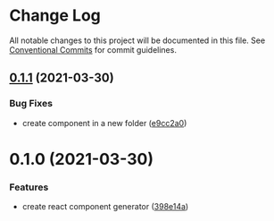 # Change Log

All notable changes to this project will be documented in this file.
See [Conventional Commits](https://conventionalcommits.org) for commit guidelines.

## [0.1.1](https://github.com/developer239/compgen/compare/@compgen/react-component@0.1.0...@compgen/react-component@0.1.1) (2021-03-30)


### Bug Fixes

* create component in a new folder ([e9cc2a0](https://github.com/developer239/compgen/commit/e9cc2a0d4ec90ad79f8d85a1539e0a04ad09a499))





# 0.1.0 (2021-03-30)


### Features

* create react component generator ([398e14a](https://github.com/developer239/compgen/commit/398e14ace7385208a57175160930ed213390b0ba))
